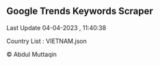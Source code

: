 

## Google Trends Keywords Scraper 
 
Last Update 04-04-2023 , 11:40:38

Country List :
VIETNAM.json



© Abdul Muttaqin 
